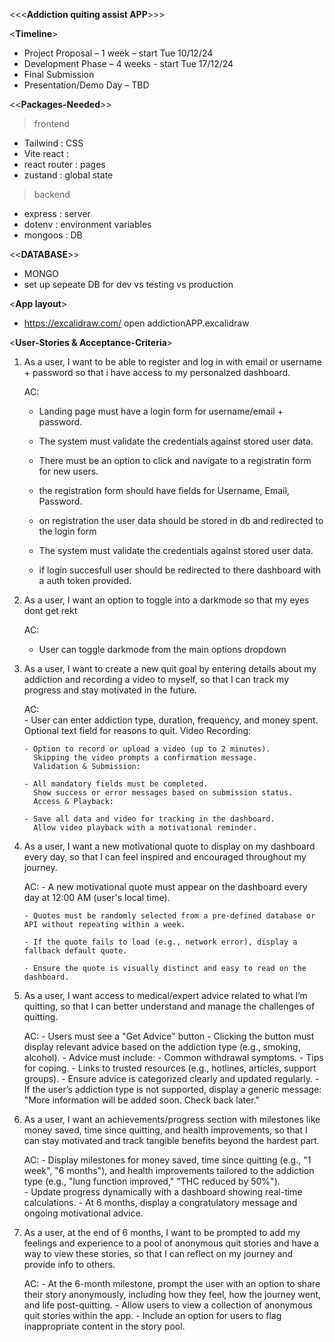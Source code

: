 <<<**Addiction quiting assist APP**>>>

<**Timeline**>

- Project Proposal – 1 week – start Tue 10/12/24
- Development Phase – 4 weeks - start Tue 17/12/24
- Final Submission
- Presentation/Demo Day – TBD

<<**Packages-Needed**>>

> frontend
- Tailwind : CSS 
- Vite react : 
- react router : pages
- zustand : global state 

> backend
- express : server
- dotenv : environment variables
- mongoos : DB

<<**DATABASE**>>

- MONGO 
- set up sepeate DB for dev vs testing vs production  

<**App layout**>

- https://excalidraw.com/   open addictionAPP.excalidraw

<**User-Stories & Acceptance-Criteria**>

1.  As a user,
    I want to be able to register and log in with email or username + password so that i have access to my personalzed dashboard.
   
    AC:
       - Landing page must have a login form for username/email + password.
       - The system must validate the credentials against stored user data.

       - There must be an option to click and navigate to a registratin form for new users.
       - the registration form should have fields for Username, Email, Password.
       - on registration the user data should be stored in db and redirected to the login form
        
       - The system must validate the credentials against stored user data.
       - if login succesfull user should be redirected to there dashboard with a auth token provided.

2. As a user,
   I want an option to toggle into a darkmode so that my eyes dont get rekt

   AC: 
      - User can toggle darkmode from the main options dropdown

3. As a user,
   I want to create a new quit goal by entering details about my addiction and recording a video to myself,
   so that I can track my progress and stay motivated in the future.

   AC:   
       - User can enter addiction type, duration, frequency, and money spent.
         Optional text field for reasons to quit.
         Video Recording:

       - Option to record or upload a video (up to 2 minutes).
         Skipping the video prompts a confirmation message.
         Validation & Submission:

       - All mandatory fields must be completed. 
         Show success or error messages based on submission status.
         Access & Playback:
 
       - Save all data and video for tracking in the dashboard.
         Allow video playback with a motivational reminder.

4. As a user,
   I want a new motivational quote to display on my dashboard every day,
   so that I can feel inspired and encouraged throughout my journey.

   AC:
       - A new motivational quote must appear on the dashboard every day at 12:00 AM (user's local time).

       - Quotes must be randomly selected from a pre-defined database or API without repeating within a week.

       - If the quote fails to load (e.g., network error), display a fallback default quote.

       - Ensure the quote is visually distinct and easy to read on the dashboard.

5. As a user,
   I want access to medical/expert advice related to what I’m quitting,
   so that I can better understand and manage the challenges of quitting.

   AC:
       - Users must see a "Get Advice" button 
       - Clicking the button must display relevant advice based on the addiction type (e.g., smoking, alcohol).
       - Advice must include:
            - Common withdrawal symptoms.
            - Tips for coping.
            - Links to trusted resources (e.g., hotlines, articles, support groups).
       - Ensure advice is categorized clearly and updated regularly.
       - If the user’s addiction type is not supported, display a generic message: "More information will be added soon. Check back later."    

6. As a user, 
   I want an achievements/progress section with milestones like money saved, time since quitting, and health improvements, 
   so that I can stay motivated and track tangible benefits beyond the hardest part.

   AC: 
       - Display milestones for money saved, time since quitting (e.g., "1 week", "6 months"), 
         and health improvements tailored to the addiction type (e.g., "lung function improved," "THC reduced by 50%").  
       - Update progress dynamically with a dashboard showing real-time calculations.
       - At 6 months, display a congratulatory message and ongoing motivational advice.
           
7. As a user, at the end of 6 months, I want to be prompted to add my feelings and experience to a pool of anonymous quit stories and have a way to view these stories, 
   so that I can reflect on my journey and provide info to others.

   AC: 
       - At the 6-month milestone, prompt the user with an option to share their story anonymously, including how they feel, how the journey went, and life post-quitting.
       - Allow users to view a collection of anonymous quit stories within the app.
       - Include an option for users to flag inappropriate content in the story pool.